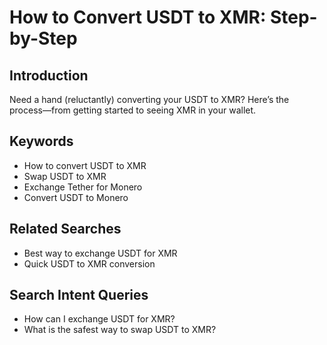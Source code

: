 # How to Convert USDT to XMR: Step-by-Step

## Introduction
Need a hand (reluctantly) converting your USDT to XMR? Here’s the process—from getting started to seeing XMR in your wallet.

## Keywords
- How to convert USDT to XMR
- Swap USDT to XMR
- Exchange Tether for Monero
- Convert USDT to Monero

## Related Searches
- Best way to exchange USDT for XMR
- Quick USDT to XMR conversion

## Search Intent Queries
- How can I exchange USDT for XMR?
- What is the safest way to swap USDT to XMR?